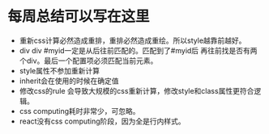 # 每周总结可以写在这里
+ 重新css计算必然造成重排，重排必然造成重绘。所以style越靠前越好。
+ div div #myid一定是从后往前匹配的。匹配到了#myid后 再往前找是否有两个div。最后一个配置项必须匹配当前元素。
+ style属性不参加重新计算
+ inherit会在使用的时候在确定值
+ 修改css的rule 会导致大规模的css重新计算，修改style和class属性更符合逻辑。
+ css computing耗时非常少，可忽略。
+ react没有css computing阶段，因为全是行内样式。
